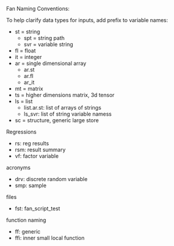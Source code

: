 Fan Naming Conventions:

To help clarify data types for inputs, add prefix to variable names:

- st = string
    + spt = string path
    + svr = variable string
- fl = float
- it = integer
- ar = single dimensional array
  + ar.st
  + ar.fl
  + ar_it
- mt = matrix
- ts = higher dimensions matrix, 3d tensor
- ls = list
  + list.ar.st: list of arrays of strings
  + ls_svr: list of string variable namess
- sc = structure, generic large store

Regressions

- rs: reg results
- rsm: result summary
- vf: factor variable

acronyms

- drv: discrete random variable
- smp: sample

files

- fst: fan_script_test

function naming

- ff: generic
- ffi: inner small local function
